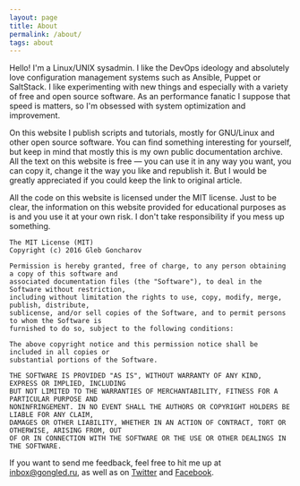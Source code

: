 ```yaml
---
layout: page
title: About
permalink: /about/
tags: about
---
```


Hello! I'm a Linux/UNIX sysadmin. I like the DevOps ideology and absolutely love configuration management systems such as Ansible, Puppet or SaltStack. I like experimenting with new things and especially with a variety of free and open source software. As an performance fanatic I suppose that speed is matters, so I'm obsessed with system optimization and improvement.

On this website I publish scripts and tutorials, mostly for GNU/Linux and other open source software. You can find something interesting for yourself, but keep in mind that mostly this is my own public documentation archive. All the text on this website is free — you can use it in any way you want, you can copy it, change it the way you like and republish it. But I would be greatly appreciated if you could keep the link to original article.

All the code on this website is licensed under the MIT license. Just to be clear, the information on this website provided for educational purposes as is and you use it at your own risk. I don't take responsibility if you mess up something.

```
The MIT License (MIT)
Copyright (c) 2016 Gleb Goncharov

Permission is hereby granted, free of charge, to any person obtaining a copy of this software and
associated documentation files (the "Software"), to deal in the Software without restriction,
including without limitation the rights to use, copy, modify, merge, publish, distribute,
sublicense, and/or sell copies of the Software, and to permit persons to whom the Software is
furnished to do so, subject to the following conditions:

The above copyright notice and this permission notice shall be included in all copies or
substantial portions of the Software.

THE SOFTWARE IS PROVIDED "AS IS", WITHOUT WARRANTY OF ANY KIND, EXPRESS OR IMPLIED, INCLUDING
BUT NOT LIMITED TO THE WARRANTIES OF MERCHANTABILITY, FITNESS FOR A PARTICULAR PURPOSE AND
NONINFRINGEMENT. IN NO EVENT SHALL THE AUTHORS OR COPYRIGHT HOLDERS BE LIABLE FOR ANY CLAIM,
DAMAGES OR OTHER LIABILITY, WHETHER IN AN ACTION OF CONTRACT, TORT OR OTHERWISE, ARISING FROM, OUT
OF OR IN CONNECTION WITH THE SOFTWARE OR THE USE OR OTHER DEALINGS IN THE SOFTWARE.
```

If you want to send me feedback, feel free to hit me up at [inbox@gongled.ru](mailto:inbox@gongled.ru), as well as on [Twitter](https://twitter.com/gongled) and [Facebook](https://facebook.com/gongled).
